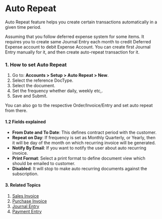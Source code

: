 <!-- add-breadcrumbs -->
# Auto Repeat

Auto Repeat feature helps you create certain transactions automatically in a given time period.

Assuming that you follow deferred expense system for some items. It requires you to create same Journal Entry each month to credit Deferred Expense account to debit Expense Account. You can create first Journal Entry manually for it, and then create auto-repeat transaction for it.

### 1. How to set Auto Repeat
1. Go to: **Accounts > Setup > Auto Repeat > New**.
1. Select the reference DocType.
1. Select the document.
1. Set the frequency whether daily, weekly etc,.
1. Save and Submit.

You can also go to the respective Order/Invoice/Entry and set auto repeat from there.
#### 1.2 Fields explained 
- **From Date and To Date**: This defines contract period with the customer.
- **Repeat on Day**: If frequency is set as Monthly Quarterly, or Yearly, then it will be day of the month on which recurring invoice will be generated.
- **Notify By Email**: If you want to notify the user about auto recurring invoice.
- **Print Format**: Select a print format to define document view which should be emailed to customer.
- **Disabled**: It will stop to make auto recurring documents against the subscription.

#### 3. Related Topics
1. [Sales Invoice](/docs/user/manual/en/accounts/sales-invoice)
1. [Purchase Invoice](/docs/user/manual/en/accounts/purchase-invoice)
1. [Journal Entry](/docs/user/manual/en/accounts/journal-entry)
1. [Payment Entry](/docs/user/manual/en/accounts/payment-entry)
